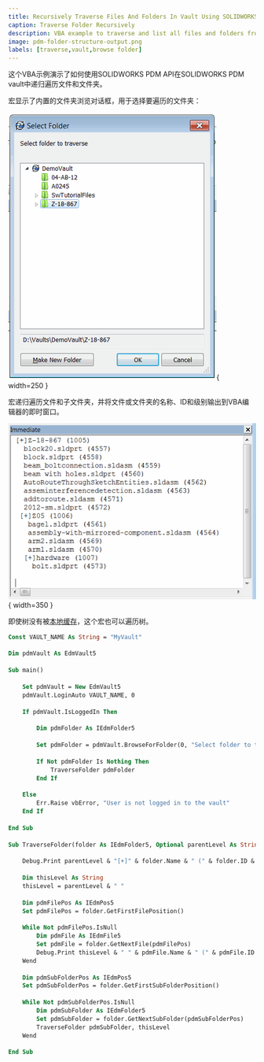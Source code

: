 ```yaml
---
title: Recursively Traverse Files And Folders In Vault Using SOLIDWORKS PDM API
caption: Traverse Folder Recursively
description: VBA example to traverse and list all files and folders from the selected folder in SOLIDWORKS PDM vault using SOLIDWORKS PDM API
image: pdm-folder-structure-output.png
labels: [traverse,vault,browse folder]
---
```

这个VBA示例演示了如何使用SOLIDWORKS PDM API在SOLIDWORKS PDM vault中递归遍历文件和文件夹。

宏显示了内置的文件夹浏览对话框，用于选择要遍历的文件夹：

![内置的PDM文件夹浏览对话框](browse-folder.png){ width=250 }

宏递归遍历文件和子文件夹，并将文件或文件夹的名称、ID和级别输出到VBA编辑器的即时窗口。

![文件夹和文件结构输出到VBA编辑器的即时窗口](pdm-folder-structure-output.png){ width=350 }

即使树没有被[本地缓存](/solidworks-pdm-api/files/local-cache/)，这个宏也可以遍历树。 

~~~ vb
Const VAULT_NAME As String = "MyVault"

Dim pdmVault As EdmVault5

Sub main()

    Set pdmVault = New EdmVault5
    pdmVault.LoginAuto VAULT_NAME, 0
    
    If pdmVault.IsLoggedIn Then
        
        Dim pdmFolder As IEdmFolder5
        
        Set pdmFolder = pdmVault.BrowseForFolder(0, "Select folder to traverse")
        
        If Not pdmFolder Is Nothing Then
            TraverseFolder pdmFolder
        End If
        
    Else
        Err.Raise vbError, "User is not logged in to the vault"
    End If
    
End Sub

Sub TraverseFolder(folder As IEdmFolder5, Optional parentLevel As String = "")

    Debug.Print parentLevel & "[+]" & folder.Name & " (" & folder.ID & ")"
    
    Dim thisLevel As String
    thisLevel = parentLevel & " "
    
    Dim pdmFilePos As IEdmPos5
    Set pdmFilePos = folder.GetFirstFilePosition()

    While Not pdmFilePos.IsNull
        Dim pdmFile As IEdmFile5
        Set pdmFile = folder.GetNextFile(pdmFilePos)
        Debug.Print thisLevel & " " & pdmFile.Name & " (" & pdmFile.ID & ")"
    Wend
    
    Dim pdmSubFolderPos As IEdmPos5
    Set pdmSubFolderPos = folder.GetFirstSubFolderPosition()
    
    While Not pdmSubFolderPos.IsNull
        Dim pdmSubFolder As IEdmFolder5
        Set pdmSubFolder = folder.GetNextSubFolder(pdmSubFolderPos)
        TraverseFolder pdmSubFolder, thisLevel
    Wend

End Sub
~~~

